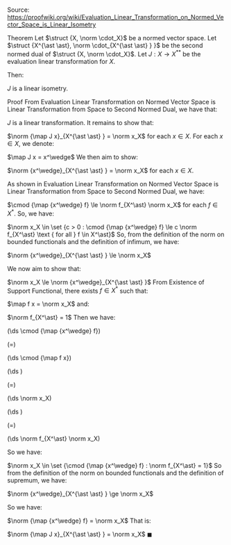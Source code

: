 # 

Source: https://proofwiki.org/wiki/Evaluation_Linear_Transformation_on_Normed_Vector_Space_is_Linear_Isometry

Theorem
Let $\struct {X, \norm \cdot_X}$ be a normed vector space.
Let $\struct {X^{\ast \ast}, \norm \cdot_{X^{\ast \ast} } }$ be the second normed dual of $\struct {X, \norm \cdot_X}$.
Let $J : X \to X^{\ast \ast}$ be the evaluation linear transformation for $X$. 

Then: 

$J$ is a linear isometry.


Proof
From Evaluation Linear Transformation on Normed Vector Space is Linear Transformation from Space to Second Normed Dual, we have that: 

$J$ is a linear transformation.
It remains to show that:

$\norm {\map J x}_{X^{\ast \ast} } = \norm x_X$
for each $x \in X$.
For each $x \in X$, we denote: 

$\map J x = x^\wedge$
We then aim to show: 

$\norm {x^\wedge}_{X^{\ast \ast} } = \norm x_X$
for each $x \in X$. 

As shown in Evaluation Linear Transformation on Normed Vector Space is Linear Transformation from Space to Second Normed Dual, we have:

$\cmod {\map {x^\wedge} f} \le \norm f_{X^\ast} \norm x_X$
for each $f \in X^\ast$.
So, we have: 

$\norm x_X \in \set {c > 0 : \cmod {\map {x^\wedge} f} \le c \norm f_{X^\ast} \text { for all } f \in X^\ast}$
So, from the definition of the norm on bounded functionals and the definition of infimum, we have: 

$\norm {x^\wedge}_{X^{\ast \ast} } \le \norm x_X$

We now aim to show that: 

$\norm x_X \le \norm {x^\wedge}_{X^{\ast \ast} }$
From Existence of Support Functional, there exists $f \in X^\ast$ such that: 

$\map f x = \norm x_X$
and:

$\norm f_{X^\ast} = 1$
Then we have: 














\(\ds \cmod {\map {x^\wedge} f}\)

\(=\)







\(\ds \cmod {\map f x}\)




















\(\ds \)

\(=\)







\(\ds \norm x_X\)




















\(\ds \)

\(=\)







\(\ds \norm f_{X^\ast} \norm x_X\)









So we have: 

$\norm x_X \in \set {\cmod {\map {x^\wedge} f} : \norm f_{X^\ast} = 1}$
So from the definition of the norm on bounded functionals and the definition of supremum, we have: 

$\norm {x^\wedge}_{X^{\ast \ast} } \ge \norm x_X$

So we have: 

$\norm {\map {x^\wedge} f} = \norm x_X$
That is: 

$\norm {\map J x}_{X^{\ast \ast} } = \norm x_X$
$\blacksquare$





